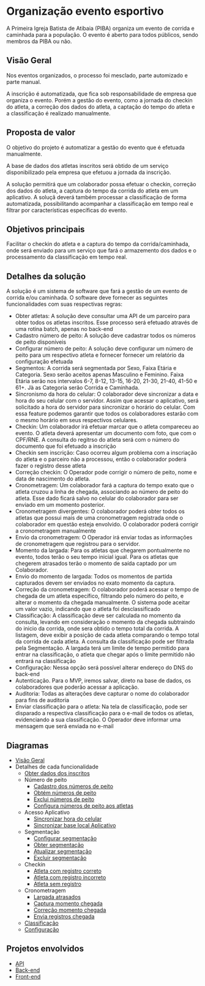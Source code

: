# Organização evento esportivo
A Primeira Igreja Batista de Atibaia (PIBA) organiza um evento de corrida e caminhada para a população. O evento é aberto para todos públicos, sendo membros da PIBA ou não.

## Visão Geral
Nos eventos organizados, o processo foi mesclado, parte automizado e parte manual.

A inscrição é automatizada, que fica sob responsabilidade de empresa que organiza o evento. Porém a gestão do evento, como a jornada do checkin do atleta, a correção dos dados do atleta, a captação do tempo do atleta e a classificação é realizado manualmente.

## Proposta de valor
O objetivo do projeto é automatizar a gestão do evento que é efetuada manualmente.

A base de dados dos atletas inscritos será obtido de um serviço disponibilizado pela empresa que efetuou a jornada da inscrição.

A solução permitirá que um colaborador possa efetuar o checkin, correção dos dados do atleta, a captura do tempo da corrida do atleta em um aplicativo. A soluçã deverá também processar a classificação de forma automatizada, possibilitando acompanhar a classificação em tempo real e filtrar por características específicas do evento.

## Objetivos principais
Facilitar o checkin do atleta e a captura do tempo da corrida/caminhada, onde será enviado para um serviço que fará o armazemento dos dados e o processamento da classificação em tempo real.

## Detalhes da solução
A solução é um sistema de software que fará a gestão de um evento de corrida e/ou caminhada. O software deve fornecer as seguintes funcionalidades com suas respectivas regras:
 * Obter atletas: A solução deve consultar uma API de um parceiro para obter todos os atletas inscritos. Esse processo será efetuado através de uma rotina batch, apenas no back-end
 * Cadastro número de peito: A solução deve cadastrar todos os números de peito disponíveis
 * Configurar número de peito: A solução deve configurar um número de peito para um respectivo atleta e fornecer fornecer um relatório da configuração efetuada
 * Segmentos: A corrida será segmentada por Sexo, Faixa Etária e Categoria. Sexo serão aceitos apenas Masculino e Feminino. Faixa Etária serão nos intervalos 6-7, 8-12, 13-15, 16-20, 21-30, 21-40, 41-50 e 61+. Jà as Categoria serão Corrida e Caminhada.
 * Sincronismo da hora do celular: O colaborador deve sincronizar a data e hora do seu celular com o servidor. Assim que acessar o aplicativo, será solicitado a hora do servidor para sincronizar o horário do celular. Com essa feature podemos garantir que todos os colaboradores estarão com o mesmo horário em seus respectivos celulares.
 * Checkin: Um colaborador irá efetuar marcar que o atleta compareceu ao evento. O atleta deverá apresentar um documento com foto, que com o CPF/RNE. A consulta do regitrso do atleta será com o número do documento que foi efetuado a inscrição
 * Checkin sem inscrição: Caso ocorreu algum problema com a inscriação do atleta e o parceiro não a processou, então o colaborador poderá fazer o registro desse atleta
 * Correção checkin: O Operador pode corrigir o número de peito, nome e data de nascimento do atleta.
 * Cronometragem: Um colaborador fará a captura do tempo exato que o atleta cruzou a linha de chegada, associando ao número de peito do atleta. Esse dado ficará salvo no celular do colaborador para ser enviado em um momento posterior.
 * Cronometragem divergentes: O colaborador poderá obter todos os atletas que possui mais de uma cronometragem registrada onde o colaborador em questão esteja envolvido. O colaborador poderá corrigir a cronometragem manualmente
 * Envio da cronometragem: O Operador irá enviar todas as informações de cronometragem que registrou para o servidor.
 * Momento da largada: Para os atletas que chegarem pontualmente no evento, todos terão o seu tempo inicial igual. Para os atletas que chegerem atrasados terão o momento de saída captado por um Colaborador.
 * Envio do momento de largada: Todos os momentos de partida capturados devem ser enviados no exato momento da captura.
 * Correção da cronometragem: O colaborador poderá acessar o tempo de chegada de um atleta específico, filtrando pelo número do peito, e alterar o momento da chegada manualmente. O sistema pode aceitar um valor vazio, indicando que o atleta foi desclassificado
 * Classificação: A classificação deve ser calculada no momento da consulta, levando em consideração o momento da chegada subtraindo do inicio da corrida, onde sera obtido o tempo total da corrida. A listagem, deve exibir a posição de cada atleta comparando o tempo total da corrida de cada atleta. A consulta da classificação pode ser filtrada pela Segmentação. A largada terá um limite de tempo permitido para entrar na classificação, o atleta que chegar após o limite permitido não entrará na classificação
 * Configuração: Nessa opção será possível alterar endereço do DNS do back-end
 * Autenticação. Para o MVP, iremos salvar, direto na base de dados, os colaboradores que poderão acessar a aplicação.
 * Auditoria: Todas as alterações deve capturar o nome do colaborador para fins de auditoria
 * Enviar classificação para o atleta: Na tela de classificação, pode ser disparado a respectiva classificação para o e-mail de todos os atletas, evidenciando a sua classificação. O Operador deve informar uma mensagem que será enviada no e-mail

## Diagramas
 - [Visão Geral](designer/diagrams/conteiner_diagram.md)
 - Detalhes de cada funcionalidade
   - [Obter dados dos inscritos](designer/diagrams/features/get_athletes.md)
   - Número de peito
     - [Cadastro dos números de peito](designer/diagrams/features/add_chester_number.md)
     - [Obtém números de peito](designer/diagrams/features/get_chester_number.md)
     - [Exclui números de peito](designer/diagrams/features/delete_chester_number.md)
     - [Configura números de peito aos atletas](designer/diagrams/features/config_chester_number.md)
   - Acesso Aplicativo
     - [Sincronizar hora do celular](designer/diagrams/features/sync_hour.md)
     - [Sincronizar base local Aplicativo](designer/diagrams/features/sync_local_base_app.md)
   - Segmentação
     - [Configurar segmentação](designer/diagrams/features/add_segment.md)
     - [Obter segmentação](designer/diagrams/features/get_segment.md)
     - [Atualizar segmentação](designer/diagrams/features/update_segment.md)
     - [Excluir segmentação](designer/diagrams/features/delete_segment.md)
   - Checkin
     - [Atleta com registro correto](designer/diagrams/features/checkin_record_ok.md)
     - [Atleta com registro incorreto](designer/diagrams/features/checkin_record_incorrect.md)
     - [Atleta sem registro](designer/diagrams/features/checkin_record_not_saved.md)
   - Cronometragem
     - [Largada atrasados](designer/diagrams/features/start_lates.md)
     - [Captura momento chegada](designer/diagrams/features/capture_moment_arrival.md)
     - [Correção momento chegada](designer/diagrams/features/fix_capture_moment_arrival.md)
     - [Envia registros chegada](designer/diagrams/features/send_capture_moment_arrival.md)
   - [Classificação](designer/diagrams/features/classification.md)
   - [Configuração](designer/diagrams/features/configuration.md)

## Projetos envolvidos

 - [API](https://github.com/brgilsonsp/corrida_familia_piba_api)
 - [Back-end](https://github.com/brgilsonsp/corrida_familia_piba_back)
 - [Front-end](https://github.com/brgilsonsp/corrida_familia_piba_front)